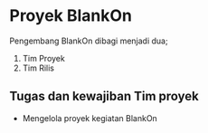 # Proyek BlankOn

Pengembang BlankOn dibagi menjadi dua;
1. Tim Proyek
2. Tim Rilis

## Tugas dan kewajiban Tim proyek
 - Mengelola proyek kegiatan BlankOn
